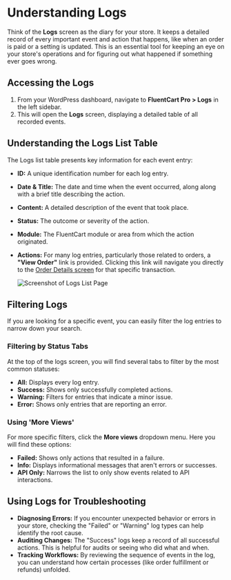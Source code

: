  # Understanding Logs

Think of the **Logs** screen as the diary for your store. It keeps a detailed record of every important event and action that happens, like when an order is paid or a setting is updated. This is an essential tool for keeping an eye on your store's operations and for figuring out what happened if something ever goes wrong.

## Accessing the Logs

1.  From your WordPress dashboard, navigate to **FluentCart Pro > Logs** in the left sidebar.
2.  This will open the **Logs** screen, displaying a detailed table of all recorded events.

## Understanding the Logs List Table


The Logs list table presents key information for each event entry:

* **ID:** A unique identification number for each log entry.
* **Date & Title:** The date and time when the event occurred, along along with a brief title describing the action.
* **Content:** A detailed description of the event that took place.
* **Status:** The outcome or severity of the action.
* **Module:** The FluentCart module or area from which the action originated.
* **Actions:** For many log entries, particularly those related to orders, a **"View Order"** link is provided. Clicking this link will navigate you directly to the [Order Details screen](/guide/store-management/orders-management/order-details-overview) for that specific transaction.

    ![Screenshot of Logs List Page](/images/troubleshooting-support/understanding-logs/Logs.png)

## Filtering Logs

If you are looking for a specific event, you can easily filter the log entries to narrow down your search.

### Filtering by Status Tabs

At the top of the logs screen, you will find several tabs to filter by the most common statuses:

* **All:** Displays every log entry.
* **Success:** Shows only successfully completed actions.
* **Warning:** Filters for entries that indicate a minor issue.
* **Error:** Shows only entries that are reporting an error.

### Using 'More Views'

For more specific filters, click the **More views** dropdown menu. Here you will find these options:

* **Failed:** Shows only actions that resulted in a failure.
* **Info:** Displays informational messages that aren't errors or successes.
* **API Only:** Narrows the list to only show events related to API interactions.

## Using Logs for Troubleshooting

* **Diagnosing Errors:** If you encounter unexpected behavior or errors in your store, checking the "Failed" or "Warning" log types can help identify the root cause.
* **Auditing Changes:** The "Success" logs keep a record of all successful actions. This is helpful for audits or seeing who did what and when.
* **Tracking Workflows:** By reviewing the sequence of events in the log, you can understand how certain processes (like order fulfillment or refunds) unfolded.

